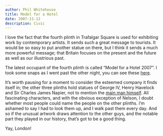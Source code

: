 ```yaml
---
author: Phil Whitehouse
title: Model for a Hotel
date: 2007-11-12
description: Civic
---
```

I love the fact that the fourth plinth in Trafalgar Square is used for exhibiting work by contemporary artists. It sends such a great message to tourists. It would be so easy to put another statue on there, but I think it sends a much more powerful message; that Britain focuses on the present and the future as well as our illustrious past.

The latest occupant of the fourth plinth is called “Model for a Hotel 2007”. I took some snaps as I went past the other night, you can see these [here](https://www.flickr.com/photos/philliecasablanca/albums/72157603189392364).

It’s worth pausing for a moment to consider the esteemed company it finds itself in; the other three plinths hold statues of George IV, Henry Havelock and Sir Charles James Napier, not to mention the [main man himself](http://en.wikipedia.org/wiki/Nelson%27s_Column). All fascinating characters, and with the obvious exception of Nelson, I doubt whether most people could name the people on the other plinths. I’m ashamed to say I had to look them up, and I walk past them every day. And so if the unusual artwork draws attention to the other guys, and the notable part they played in our history, that’s got to be a good thing.

Yay, London!
